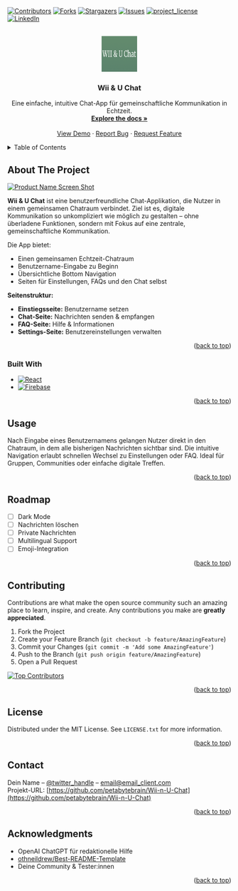 <a id="readme-top"></a>

[![Contributors][contributors-shield]][contributors-url]
[![Forks][forks-shield]][forks-url]
[![Stargazers][stars-shield]][stars-url]
[![Issues][issues-shield]][issues-url]
[![project_license][license-shield]][license-url]
[![LinkedIn][linkedin-shield]][linkedin-url]

<br />
<div align="center">
  <a href="https://github.com/petabytebrain/Wii-n-U-Chat">
    <img src="images/logo.png" alt="Logo" width="80" height="80">
  </a>

  <h3 align="center">Wii & U Chat</h3>

  <p align="center">
    Eine einfache, intuitive Chat-App für gemeinschaftliche Kommunikation in Echtzeit.
    <br />
    <a href="https://github.com/petabytebrain/Wii-n-U-Chat"><strong>Explore the docs »</strong></a>
    <br />
    <br />
    <a href="[https://github.com/petabytebrain/Wii-n-U-Chat](https://www.figma.com/proto/hNDhRhqckmscNqQXFEQWf9/Wii-uChat?node-id=1-4&p=f&t=R0mCrzaIFHWz54G7-0&scaling=scale-down&content-scaling=fixed&page-id=0%3A1&starting-point-node-id=1%3A4)">View Demo</a>
    &middot;
    <a href="https://github.com/petabytebrain/Wii-n-U-Chat/issues/new?labels=bug&template=bug-report---.md">Report Bug</a>
    &middot;
    <a href="https://github.com/petabytebrain/Wii-n-U-Chat/issues/new?labels=enhancement&template=feature-request---.md">Request Feature</a>
  </p>
</div>

<details>
  <summary>Table of Contents</summary>
  <ol>
    <li><a href="#about-the-project">About The Project</a></li>
    <li><a href="#built-with">Built With</a></li>
    <li><a href="#usage">Usage</a></li>
    <li><a href="#roadmap">Roadmap</a></li>
    <li><a href="#contributing">Contributing</a></li>
    <li><a href="#license">License</a></li>
    <li><a href="#contact">Contact</a></li>
    <li><a href="#acknowledgments">Acknowledgments</a></li>
  </ol>
</details>

## About The Project

[![Product Name Screen Shot][product-screenshot]](https://example.com)

**Wii & U Chat** ist eine benutzerfreundliche Chat-Applikation, die Nutzer in einem gemeinsamen Chatraum verbindet. Ziel ist es, digitale Kommunikation so unkompliziert wie möglich zu gestalten – ohne überladene Funktionen, sondern mit Fokus auf eine zentrale, gemeinschaftliche Kommunikation.

Die App bietet:
- Einen gemeinsamen Echtzeit-Chatraum
- Benutzername-Eingabe zu Beginn
- Übersichtliche Bottom Navigation
- Seiten für Einstellungen, FAQs und den Chat selbst

**Seitenstruktur:**
- **Einstiegsseite:** Benutzername setzen
- **Chat-Seite:** Nachrichten senden & empfangen
- **FAQ-Seite:** Hilfe & Informationen
- **Settings-Seite:** Benutzereinstellungen verwalten

<p align="right">(<a href="#readme-top">back to top</a>)</p>

### Built With

* [![React][React.js]][React-url]
* [![Firebase][Firebase.js]][Firebase-url]

<p align="right">(<a href="#readme-top">back to top</a>)</p>

## Usage

Nach Eingabe eines Benutzernamens gelangen Nutzer direkt in den Chatraum, in dem alle bisherigen Nachrichten sichtbar sind. Die intuitive Navigation erlaubt schnellen Wechsel zu Einstellungen oder FAQ. Ideal für Gruppen, Communities oder einfache digitale Treffen.

<p align="right">(<a href="#readme-top">back to top</a>)</p>

## Roadmap

- [ ] Dark Mode
- [ ] Nachrichten löschen
- [ ] Private Nachrichten
- [ ] Multilingual Support
- [ ] Emoji-Integration

<p align="right">(<a href="#readme-top">back to top</a>)</p>

## Contributing

Contributions are what make the open source community such an amazing place to learn, inspire, and create. Any contributions you make are **greatly appreciated**.

1. Fork the Project  
2. Create your Feature Branch (`git checkout -b feature/AmazingFeature`)  
3. Commit your Changes (`git commit -m 'Add some AmazingFeature'`)  
4. Push to the Branch (`git push origin feature/AmazingFeature`)  
5. Open a Pull Request

<a href="https://github.com/petabytebrain/Wii-n-U-Chat/graphs/contributors">
  <img src="https://contrib.rocks/image?repo=petabytebrain/Wii-n-U-Chat" alt="Top Contributors" />
</a>

<p align="right">(<a href="#readme-top">back to top</a>)</p>

## License

Distributed under the MIT License. See `LICENSE.txt` for more information.

<p align="right">(<a href="#readme-top">back to top</a>)</p>

## Contact

Dein Name – [@twitter_handle](https://twitter.com/twitter_handle) – email@email_client.com  
Projekt-URL: [https://github.com/petabytebrain/Wii-n-U-Chat](https://github.com/petabytebrain/Wii-n-U-Chat)

<p align="right">(<a href="#readme-top">back to top</a>)</p>

## Acknowledgments

* OpenAI ChatGPT für redaktionelle Hilfe
* [othneildrew/Best-README-Template](https://github.com/othneildrew/Best-README-Template)
* Deine Community & Tester:innen

<p align="right">(<a href="#readme-top">back to top</a>)</p>

<!-- MARKDOWN LINKS & IMAGES -->
[contributors-shield]: https://img.shields.io/github/contributors/petabytebrain/Wii-n-U-Chat.svg?style=for-the-badge
[contributors-url]: https://github.com/petabytebrain/Wii-n-U-Chat/graphs/contributors
[forks-shield]: https://img.shields.io/github/forks/petabytebrain/Wii-n-U-Chat.svg?style=for-the-badge
[forks-url]: https://github.com/petabytebrain/Wii-n-U-Chat/network/members
[stars-shield]: https://img.shields.io/github/stars/petabytebrain/Wii-n-U-Chat.svg?style=for-the-badge
[stars-url]: https://github.com/petabytebrain/Wii-n-U-Chat/stargazers
[issues-shield]: https://img.shields.io/github/issues/petabytebrain/Wii-n-U-Chat.svg?style=for-the-badge
[issues-url]: https://github.com/petabytebrain/Wii-n-U-Chat/issues
[license-shield]: https://img.shields.io/github/license/petabytebrain/Wii-n-U-Chat.svg?style=for-the-badge
[license-url]: https://github.com/petabytebrain/Wii-n-U-Chat/blob/master/LICENSE.txt
[linkedin-shield]: https://img.shields.io/badge/-LinkedIn-black.svg?style=for-the-badge&logo=linkedin&colorB=555
[linkedin-url]: https://linkedin.com/in/linkedin_username
[product-screenshot]: images/screenshot.png
[React.js]: https://img.shields.io/badge/React_Native-20232A?style=for-the-badge&logo=react&logoColor=61DAFB
[React-url]: https://reactjs.org/
[Firebase.js]: https://img.shields.io/badge/firebase-ffca28?style=for-the-badge&logo=firebase&logoColor=black
[Firebase-url]: https://firebase.google.com/
